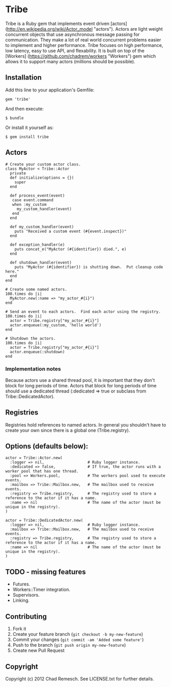 # Tribe

Tribe is a Ruby gem that implements event driven [actors] (http://en.wikipedia.org/wiki/Actor_model "actors").
Actors are light weight concurrent objects that use asynchronous message passing for communication.
They make a lot of real world concurrent problems easier to implement and higher performance.
Tribe focuses on high performance, low latency, easy to use API, and flexability.
It is built on top of the [Workers] (https://github.com/chadrem/workers "Workers") gem which allows it to support many actors (millions should be possible).

## Installation

Add this line to your application's Gemfile:

    gem 'tribe'

And then execute:

    $ bundle

Or install it yourself as:

    $ gem install tribe

## Actors

    # Create your custom actor class.
    class MyActor < Tribe::Actor
      private
      def initialize(options = {})
        super
      end
      
      def process_event(event)
       case event.command
       when :my_custom
         my_custom_handler(event)
       end
      end
      
      def my_custom_handler(event)
        puts "Received a custom event (#{event.inspect})"
      end
      
      def exception_handler(e)
        puts concat_e("MyActor (#{identifier}) died.", e)
      end
      
      def shutdown_handler(event)
        puts "MyActor (#{identifier}) is shutting down.  Put cleanup code here."
      end
    end
    
    # Create some named actors.
    100.times do |i|
      MyActor.new(:name => "my_actor_#{i}")
    end
    
    # Send an event to each actors.  Find each actor using the registry.
    100.times do |i|
      actor = Tribe.registry["my_actor_#{i}"]
      actor.enqueue(:my_custom, 'hello world')
    end
    
    # Shutdown the actors.
    100.times do |i|
      actor = Tribe.registry["my_actor_#{i}"]
      actor.enqueue(:shutdown)
    end

### Implementation notes
Because actors use a shared thread pool, it is important that they don't block for long periods of time.
Actors that block for long periods of time should use a dedicated thread (:dedicated => true or subclass from Tribe::DedicatedActor).

## Registries

Registries hold references to named actors.
In general you shouldn't have to create your own since there is a global one (Tribe.registry).

## Options (defaults below):

    actor = Tribe::Actor.new(
      :logger => nil,                   # Ruby logger instance.
      :dedicated => false,              # If true, the actor runs with a worker pool that has one thread.
      :pool => Workers.pool,            # The workers pool used to execute events.
      :mailbox => Tribe::Mailbox.new,   # The mailbox used to receive events.
      :registry => Tribe.registry,      # The registry used to store a reference to the actor if it has a name.
      :name => nil                      # The name of the actor (must be unique in the registry).
    )

    actor = Tribe::DedicatedActor.new(
      :logger => nil,                   # Ruby logger instance.
      :mailbox => Tribe::Mailbox.new,   # The mailbox used to receive events.
      :registry => Tribe.registry,      # The registry used to store a reference to the actor if it has a name.
      :name => nil                      # The name of the actor (must be unique in the registry).
    )

## TODO - missing features

- Futures.
- Workers::Timer integration.
- Supervisors.
- Linking.

## Contributing

1. Fork it
2. Create your feature branch (`git checkout -b my-new-feature`)
3. Commit your changes (`git commit -am 'Added some feature'`)
4. Push to the branch (`git push origin my-new-feature`)
5. Create new Pull Request

## Copyright

Copyright (c) 2012 Chad Remesch. See LICENSE.txt for further details.
